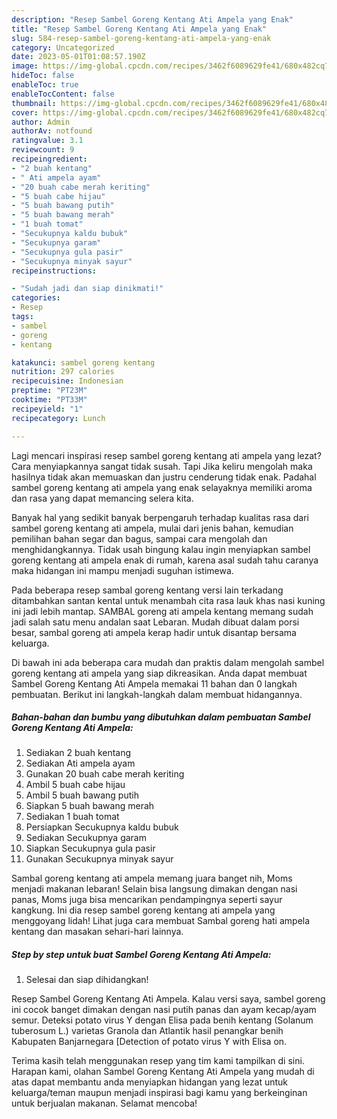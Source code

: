 ```yaml
---
description: "Resep Sambel Goreng Kentang Ati Ampela yang Enak"
title: "Resep Sambel Goreng Kentang Ati Ampela yang Enak"
slug: 584-resep-sambel-goreng-kentang-ati-ampela-yang-enak
category: Uncategorized
date: 2023-05-01T01:08:57.190Z
image: https://img-global.cpcdn.com/recipes/3462f6089629fe41/680x482cq70/sambel-goreng-kentang-ati-ampela-foto-resep-utama.jpg
hideToc: false
enableToc: true
enableTocContent: false
thumbnail: https://img-global.cpcdn.com/recipes/3462f6089629fe41/680x482cq70/sambel-goreng-kentang-ati-ampela-foto-resep-utama.jpg
cover: https://img-global.cpcdn.com/recipes/3462f6089629fe41/680x482cq70/sambel-goreng-kentang-ati-ampela-foto-resep-utama.jpg
author: Admin
authorAv: notfound
ratingvalue: 3.1
reviewcount: 9
recipeingredient:
- "2 buah kentang"
- " Ati ampela ayam"
- "20 buah cabe merah keriting"
- "5 buah cabe hijau"
- "5 buah bawang putih"
- "5 buah bawang merah"
- "1 buah tomat"
- "Secukupnya kaldu bubuk"
- "Secukupnya garam"
- "Secukupnya gula pasir"
- "Secukupnya minyak sayur"
recipeinstructions:

- "Sudah jadi dan siap dinikmati!"
categories:
- Resep
tags:
- sambel
- goreng
- kentang

katakunci: sambel goreng kentang 
nutrition: 297 calories
recipecuisine: Indonesian
preptime: "PT23M"
cooktime: "PT33M"
recipeyield: "1"
recipecategory: Lunch

---
```



Lagi mencari inspirasi resep sambel goreng kentang ati ampela yang lezat? Cara menyiapkannya sangat tidak susah. Tapi Jika keliru mengolah maka hasilnya tidak akan memuaskan dan justru cenderung tidak enak. Padahal sambel goreng kentang ati ampela yang enak selayaknya memiliki aroma dan rasa yang dapat memancing selera kita.


Banyak hal yang sedikit banyak berpengaruh terhadap kualitas rasa dari sambel goreng kentang ati ampela, mulai dari jenis bahan, kemudian pemilihan bahan segar dan bagus, sampai cara mengolah dan menghidangkannya. Tidak usah bingung kalau ingin menyiapkan sambel goreng kentang ati ampela enak di rumah, karena asal sudah tahu caranya maka hidangan ini mampu menjadi suguhan istimewa.

Pada beberapa resep sambal goreng kentang versi lain terkadang ditambahkan santan kental untuk menambah cita rasa lauk khas nasi kuning ini jadi lebih mantap. SAMBAL goreng ati ampela kentang memang sudah jadi salah satu menu andalan saat Lebaran. Mudah dibuat dalam porsi besar, sambal goreng ati ampela kerap hadir untuk disantap bersama keluarga.


Di bawah ini ada beberapa cara mudah dan praktis dalam mengolah sambel goreng kentang ati ampela yang siap dikreasikan. Anda dapat membuat Sambel Goreng Kentang Ati Ampela memakai 11 bahan dan 0 langkah pembuatan. Berikut ini langkah-langkah dalam membuat hidangannya.

<!--inarticleads1-->

##### Bahan-bahan dan bumbu yang dibutuhkan dalam pembuatan Sambel Goreng Kentang Ati Ampela:

1. Sediakan 2 buah kentang
1. Sediakan  Ati ampela ayam
1. Gunakan 20 buah cabe merah keriting
1. Ambil 5 buah cabe hijau
1. Ambil 5 buah bawang putih
1. Siapkan 5 buah bawang merah
1. Sediakan 1 buah tomat
1. Persiapkan Secukupnya kaldu bubuk
1. Sediakan Secukupnya garam
1. Siapkan Secukupnya gula pasir
1. Gunakan Secukupnya minyak sayur


Sambal goreng kentang ati ampela memang juara banget nih, Moms menjadi makanan lebaran! Selain bisa langsung dimakan dengan nasi panas, Moms juga bisa mencarikan pendampingnya seperti sayur kangkung. Ini dia resep sambel goreng kentang ati ampela yang menggoyang lidah! Lihat juga cara membuat Sambal goreng hati ampela kentang dan masakan sehari-hari lainnya. 

<!--inarticleads2-->

##### Step by step untuk buat Sambel Goreng Kentang Ati Ampela:


1. Selesai dan siap dihidangkan!

Resep Sambel Goreng Kentang Ati Ampela. Kalau versi saya, sambel goreng ini cocok banget dimakan dengan nasi putih panas dan ayam kecap/ayam semur. Deteksi potato virus Y dengan Elisa pada benih kentang (Solanum tuberosum L.) varietas Granola dan Atlantik hasil penangkar benih Kabupaten Banjarnegara [Detection of potato virus Y with Elisa on. 

Terima kasih telah menggunakan resep yang tim kami tampilkan di sini. Harapan kami, olahan Sambel Goreng Kentang Ati Ampela yang mudah di atas dapat membantu anda menyiapkan hidangan yang lezat untuk keluarga/teman maupun menjadi inspirasi bagi kamu yang berkeinginan untuk berjualan makanan. Selamat mencoba!
